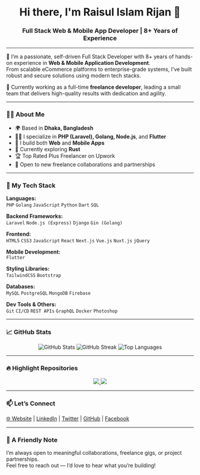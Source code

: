 <h1 align="center">Hi there, I'm Raisul Islam Rijan 👋</h1>
<h3 align="center">Full Stack Web & Mobile App Developer | 8+ Years of Experience</h3>

---

🎯 I’m a passionate, self-driven Full Stack Developer with 8+ years of hands-on experience in **Web & Mobile Application Development**.  
From scalable eCommerce platforms to enterprise-grade systems, I’ve built robust and secure solutions using modern tech stacks.

💼 Currently working as a full-time **freelance developer**, leading a small team that delivers high-quality results with dedication and agility.

---

### 🧑‍💻 About Me

- 🌍 Based in **Dhaka, Bangladesh**
- 👨‍💻 I specialize in **PHP (Laravel), Golang, Node.js**, and **Flutter**
- 📱 I build both **Web** and **Mobile Apps**
- 🧠 Currently exploring **Rust**
- 🏆 Top Rated Plus Freelancer on Upwork
- 🤝 Open to new freelance collaborations and partnerships

---

### 🚀 My Tech Stack

**Languages:**  
`PHP` `Golang` `JavaScript` `Python` `Dart` `SQL`

**Backend Frameworks:**  
`Laravel` `Node.js (Express)` `Django` `Gin (Golang)`

**Frontend:**  
`HTML5` `CSS3` `JavaScript` `React` `Next.js` `Vue.js` `Nuxt.js` `jQuery`

**Mobile Development:**  
`Flutter`

**Styling Libraries:**  
`TailwindCSS` `Bootstrap`

**Databases:**  
`MySQL` `PostgreSQL` `MongoDB` `Firebase`

**Dev Tools & Others:**  
`Git` `CI/CD` `REST APIs` `GraphQL` `Docker` `Photoshop`

---

### 📈 GitHub Stats

<p align="center">
  <img src="https://github-readme-stats.vercel.app/api?username=DeveloperRijan&show_icons=true&theme=github_dark&hide_border=true" alt="GitHub Stats" />
  <img src="https://github-readme-streak-stats.herokuapp.com?user=DeveloperRijan&theme=github-dark&hide_border=true" alt="GitHub Streak" />
  <img src="https://github-readme-stats.vercel.app/api/top-langs/?username=DeveloperRijan&layout=compact&theme=github_dark&hide_border=true" alt="Top Languages" />
</p>

---

### 🔥 Highlight Repositories

<p align="center">
  <a href="https://github.com/DeveloperRijan/laravel-restaurant-management-system-ecommerce">
    <img src="https://github-readme-stats.vercel.app/api/pin/?username=DeveloperRijan&repo=laravel-restaurant-management-system-ecommerce&theme=github_dark&hide_border=true" />
  </a>
  <a href="https://github.com/DeveloperRijan/food-ordering-system-using-nextjs-nodejs-mongodb">
    <img src="https://github-readme-stats.vercel.app/api/pin/?username=DeveloperRijan&repo=food-ordering-system-using-nextjs-nodejs-mongodb&theme=github_dark&hide_border=true" />
  </a>
</p>

---

### 📫 Let’s Connect

<a href="https://developerrijan.com" target="_blank">🌐 Website</a> | 
<a href="https://linkedin.com/in/developerrijan" target="_blank">LinkedIn</a> | 
<a href="https://twitter.com/DeveloperRijan" target="_blank">Twitter</a> | 
<a href="https://github.com/DeveloperRijan" target="_blank">GitHub</a> | 
<a href="https://facebook.com/DeveloperRijan" target="_blank">Facebook</a>

---

### 🙌 A Friendly Note

I’m always open to meaningful collaborations, freelance gigs, or project partnerships.  
Feel free to reach out — I’d love to hear what you’re building!

